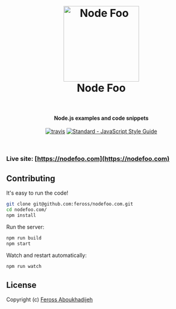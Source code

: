 <h1 align="center">
  <br>
  <a href="https://nodefoo.com"><img src="https://nodejs.org/static/images/logos/nodejs-new-pantone-black.png" alt="Node Foo" width="200"></a>
  <br>
  Node Foo
  <br>
  <br>
</h1>

<h4 align="center">Node.js examples and code snippets</h4>

<p align="center">
  <a href="https://travis-ci.org/feross/nodefoo.com"><img src="https://img.shields.io/travis/feross/nodefoo.com/master.svg" alt="travis"></a>
  <a href="https://standardjs.com"><img src="https://img.shields.io/badge/code_style-standard-brightgreen.svg" alt="Standard - JavaScript Style Guide"></a>
</p>
<br>


### Live site: [https://nodefoo.com](https://nodefoo.com)

## Contributing

It's easy to run the code!

```bash
git clone git@github.com:feross/nodefoo.com.git
cd nodefoo.com/
npm install
```

Run the server:

```bash
npm run build
npm start
```

Watch and restart automatically:

```bash
npm run watch
```

## License

Copyright (c) [Feross Aboukhadijeh](https://feross.org)
